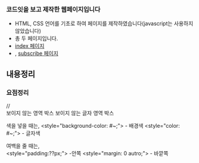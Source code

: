 ### 코드잇을 보고 제작한 웹페이지입니다

- HTML, CSS 언어를 기초로 하여 페이지를 제작하였습니다(javascript는 사용하지 않았습니다)
- 총 두 페이지입니다.
- <a href="heejung0413.github.io/codeit-newsletter/">index 페이지
- </a>, <a href="heejung0413.github.io/codeit-newsletter/subscribe.html"> subscribe 페이지 </a> 


## 내용정리 
<h3> 요점정리 </h3>
// <div></div> 보이지 않는 영역 박스 
<span></span> 보이지 않는 글자 영역 박스

색을 넣을 때는,
<style="background-color: #~;"> - 배경색
<style="color: #~;"> - 글자색

여백을 줄 때는,  
<style="padding:??px;"> -안쪽
<style="margin: 0 autro;"> - 바깥쪽
